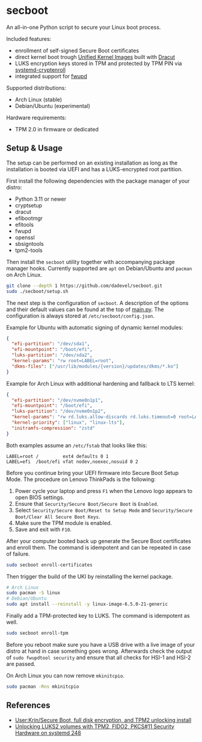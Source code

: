 # secboot

An all-in-one Python script to secure your Linux boot process.

Included features:

- enrollment of self-signed Secure Boot certificates
- direct kernel boot trough [Unified Kernel Images](https://wiki.archlinux.org/title/Unified_kernel_image) built with [Dracut](https://github.com/dracutdevs/dracut)
- LUKS encryption keys stored in TPM and protected by TPM PIN via [systemd-cryptenroll](https://www.freedesktop.org/software/systemd/man/latest/systemd-cryptenroll.html)
- integrated support for [fwupd](https://github.com/fwupd/fwupd)

Supported distributions:

- Arch Linux (stable)
- Debian/Ubuntu (experimental)

Hardware requirements:

- TPM 2.0 in firmware or dedicated

## Setup & Usage

The setup can be performed on an existing installation as long as the installation is booted via UEFI and has a LUKS-encrypted root partition.

First install the following dependencies with the package manager of your distro:

- Python 3.11 or newer
- cryptsetup
- dracut
- efibootmgr
- efitools
- fwupd
- openssl
- sbsigntools
- tpm2-tools

Then install the `secboot` utility together with accompanying package manager hooks.
Currently supported are `apt` on Debian/Ubuntu and `pacman` on Arch Linux.

~~~ bash
git clone --depth 1 https://github.com/dadevel/secboot.git
sudo ./secboot/setup.sh
~~~

The next step is the configuration of `secboot`.
A description of the options and their default values can be found at the top of [main.py](./secboot/main.py#L18).
The configuration is always stored at `/etc/secboot/config.json`.

Example for Ubuntu with automatic signing of dynamic kernel modules:

~~~ json
{
  "efi-partition": "/dev/sda1",
  "efi-mountpoint": "/boot/efi",
  "luks-partition": "/dev/sda2",
  "kernel-params": "rw root=LABEL=root",
  "dkms-files": ["/usr/lib/modules/{version}/updates/dkms/*.ko"]
}
~~~

Example for Arch Linux with additional hardening and fallback to LTS kernel:

~~~ json
{
  "efi-partition": "/dev/nvme0n1p1",
  "efi-mountpoint": "/boot/efi",
  "luks-partition": "/dev/nvme0n1p2",
  "kernel-params": "rw rd.luks.allow-discards rd.luks.timeout=0 root=LABEL=root rootflags=x-systemd.device-timeout=0 lsm=capability,landlock,lockdown,yama,bpf,integrity rd.shell=0 rd.emergency=reboot quiet",
  "kernel-priority": ["linux", "linux-lts"],
  "initramfs-compression": "zstd"
}
~~~

Both examples assume an `/etc/fstab` that looks like this:

~~~
LABEL=root /         ext4 defaults 0 1
LABEL=efi  /boot/efi vfat nodev,noexec,nosuid 0 2
~~~

Before you continue bring your UEFI firmware into Secure Boot Setup Mode.
The procedure on Lenovo ThinkPads is the following:

1. Power cycle your laptop and press `F1` when the Lenovo logo appears to open BIOS settings.
2. Ensure that `Security/Secure Boot/Secure Boot` is `Enabled`.
3. Select `Security/Secure Boot/Reset to Setup Mode` and `Security/Secure Boot/Clear All Secure Boot Keys`.
4. Make sure the TPM module is enabled.
5. Save and exit with `F10`.  

After your computer booted back up generate the Secure Boot certificates and enroll them.
The command is idempotent and can be repeated in case of failure.

~~~ bash
sudo secboot enroll-certificates
~~~

Then trigger the build of the UKI by reinstalling the kernel package.

~~~ bash
# Arch Linux
sudo pacman -S linux
# Debian/Ubuntu
sudo apt install --reinstall -y linux-image-6.5.0-21-generic
~~~

Finally add a TPM-protected key to LUKS.
The command is idempotent as well.

~~~ bash
sudo secboot enroll-tpm
~~~

Before you reboot make sure you have a USB drive with a live image of your distro at hand in case something goes wrong.
Afterwards check the output of `sudo fwupdtool security` and ensure that all checks for HSI-1 and HSI-2 are passed.

On Arch Linux you can now remove `mkinitcpio`.

~~~ bash
sudo pacman -Rns mkinitcpio
~~~

## References

- [User:Krin/Secure Boot, full disk encryption, and TPM2 unlocking install](http://web.archive.org/web/20231203112801/https://wiki.archlinux.org/title/User:Krin/Secure_Boot,_full_disk_encryption,_and_TPM2_unlocking_install)
- [Unlocking LUKS2 volumes with TPM2, FIDO2, PKCS#11 Security Hardware on systemd 248](http://web.archive.org/web/20240209114847/http://0pointer.net/blog/unlocking-luks2-volumes-with-tpm2-fido2-pkcs11-security-hardware-on-systemd-248.html)
